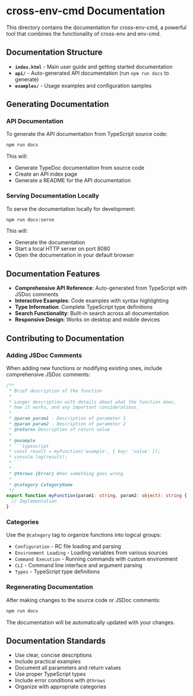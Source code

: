 # cross-env-cmd Documentation

This directory contains the documentation for cross-env-cmd, a powerful tool that combines the functionality of cross-env and env-cmd.

## Documentation Structure

- **`index.html`** - Main user guide and getting started documentation
- **`api/`** - Auto-generated API documentation (run `npm run docs` to generate)
- **`examples/`** - Usage examples and configuration samples

## Generating Documentation

### API Documentation

To generate the API documentation from TypeScript source code:

```bash
npm run docs
```

This will:
- Generate TypeDoc documentation from source code
- Create an API index page
- Generate a README for the API documentation

### Serving Documentation Locally

To serve the documentation locally for development:

```bash
npm run docs:serve
```

This will:
- Generate the documentation
- Start a local HTTP server on port 8080
- Open the documentation in your default browser

## Documentation Features

- **Comprehensive API Reference**: Auto-generated from TypeScript with JSDoc comments
- **Interactive Examples**: Code examples with syntax highlighting
- **Type Information**: Complete TypeScript type definitions
- **Search Functionality**: Built-in search across all documentation
- **Responsive Design**: Works on desktop and mobile devices

## Contributing to Documentation

### Adding JSDoc Comments

When adding new functions or modifying existing ones, include comprehensive JSDoc comments:

```typescript
/**
 * Brief description of the function
 * 
 * Longer description with details about what the function does,
 * how it works, and any important considerations.
 * 
 * @param param1 - Description of parameter 1
 * @param param2 - Description of parameter 2
 * @returns Description of return value
 * 
 * @example
 * ```typescript
 * const result = myFunction('example', { key: 'value' });
 * console.log(result);
 * ```
 * 
 * @throws {Error} When something goes wrong
 * 
 * @category CategoryName
 */
export function myFunction(param1: string, param2: object): string {
  // Implementation
}
```

### Categories

Use the `@category` tag to organize functions into logical groups:

- `Configuration` - RC file loading and parsing
- `Environment Loading` - Loading variables from various sources  
- `Command Execution` - Running commands with custom environment
- `CLI` - Command line interface and argument parsing
- `Types` - TypeScript type definitions

### Regenerating Documentation

After making changes to the source code or JSDoc comments:

```bash
npm run docs
```

The documentation will be automatically updated with your changes.

## Documentation Standards

- Use clear, concise descriptions
- Include practical examples
- Document all parameters and return values
- Use proper TypeScript types
- Include error conditions with `@throws`
- Organize with appropriate categories